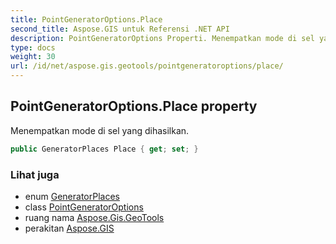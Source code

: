 ```yaml
---
title: PointGeneratorOptions.Place
second_title: Aspose.GIS untuk Referensi .NET API
description: PointGeneratorOptions Properti. Menempatkan mode di sel yang dihasilkan.
type: docs
weight: 30
url: /id/net/aspose.gis.geotools/pointgeneratoroptions/place/
---
```

## PointGeneratorOptions.Place property

Menempatkan mode di sel yang dihasilkan.

```csharp
public GeneratorPlaces Place { get; set; }
```

### Lihat juga

* enum [GeneratorPlaces](../../generatorplaces/)
* class [PointGeneratorOptions](../)
* ruang nama [Aspose.Gis.GeoTools](../../pointgeneratoroptions/)
* perakitan [Aspose.GIS](../../../)


